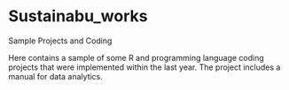 Sustainabu_works
================

Sample Projects and Coding

Here contains a sample of some R and programming language coding projects that were implemented within the last year. The project includes a manual for data analytics. 



